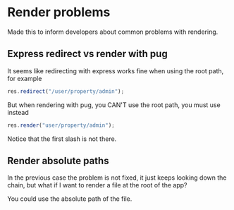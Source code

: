 # Render problems

Made this to inform developers about common problems with rendering.

## Express redirect vs render with pug

It seems like redirecting with express works fine when using the root path, for example

```javascript
res.redirect("/user/property/admin");
```

But when rendering with pug, you CAN'T use the root path, you must use instead

```javascript
res.render("user/property/admin");
```

Notice that the first slash is not there.

## Render absolute paths

In the previous case the problem is not fixed, it just keeps looking down the chain, but what if I want to render a file at the root of the app?

You could use the absolute path of the file.

